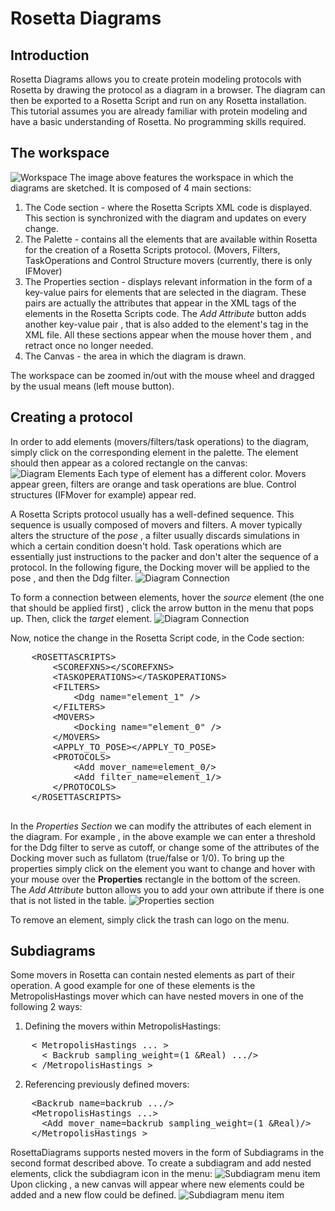 Rosetta Diagrams
===============


Introduction
-------------

Rosetta Diagrams allows you to create protein modeling protocols with Rosetta by drawing the protocol as a diagram in a browser. The diagram can then be exported to a Rosetta Script and run on any Rosetta installation. This tutorial assumes you are already familiar with protein modeling and have a basic understanding of Rosetta. No programming skills required.

The workspace
-------------
	
![Workspace](https://raw.github.com/LiorZ/RosettaDiagrams/master/readme_files/screenshot_clean.png)
The image above features the workspace in which the diagrams are sketched. It is composed of 4 main sections:

1. The Code section - where the Rosetta Scripts XML code is displayed. This section is synchronized with the diagram and updates on every change.
2. The Palette - contains all the elements that are available within Rosetta for the creation of a Rosetta Scripts protocol. (Movers, Filters, TaskOperations and Control Structure movers (currently, there is only IFMover)
3. The Properties section - displays relevant information in the form of a key-value pairs for elements that are selected in the diagram. These pairs are actually the attributes that appear in the XML tags of the elements in the Rosetta Scripts code. The *Add Attribute* button adds another key-value pair , that is also added to the element's tag in the XML file. All these sections appear when the mouse hover them , and retract once no longer needed.
4. The Canvas - the area in which the diagram is drawn.

The workspace can be zoomed in/out with the mouse wheel and dragged by the usual means (left mouse button).
	
Creating a protocol
--------------------

In order to add elements (movers/filters/task operations) to the diagram, simply click on the corresponding element in the palette. The element should then appear as a colored rectangle on the canvas:	
![Diagram Elements](https://raw.github.com/LiorZ/RosettaDiagrams/master/readme_files/elements.png)
Each type of element has a different color. Movers appear green, filters are orange and task operations are blue. Control structures (IFMover for example) appear red.

A Rosetta Scripts protocol usually has a well-defined sequence. This sequence is usually composed of movers and filters. A mover typically alters the structure of the *pose* , a filter usually discards simulations in which a certain condition doesn't hold. Task operations which are essentially just instructions to the packer and don't alter the sequence of a protocol. 
In the following figure, the Docking mover will be applied to the pose , and then the Ddg filter.
![Diagram Connection](https://raw.github.com/LiorZ/RosettaDiagrams/master/readme_files/connection.png)

To form a connection between elements, hover the *source* element (the one that should be applied first) , click the arrow button in the menu that pops up. Then, click the *target* element.
![Diagram Connection](https://raw.github.com/LiorZ/RosettaDiagrams/master/readme_files/form_connection.png)

Now, notice the change in the Rosetta Script code, in the Code section:
<pre>
	&lt;ROSETTASCRIPTS&gt;
		&lt;SCOREFXNS&gt;&lt;/SCOREFXNS&gt;
		&lt;TASKOPERATIONS&gt;&lt;/TASKOPERATIONS&gt;
		&lt;FILTERS&gt;
			&lt;Ddg name=&quot;element_1&quot; /&gt;
		&lt;/FILTERS&gt;
		&lt;MOVERS&gt;
			&lt;Docking name=&quot;element_0&quot; /&gt;
		&lt;/MOVERS&gt;
		&lt;APPLY_TO_POSE&gt;&lt;/APPLY_TO_POSE&gt;
		&lt;PROTOCOLS&gt;
			&lt;Add mover_name=element_0/&gt;
			&lt;Add filter_name=element_1/&gt;
		&lt;/PROTOCOLS&gt;
	&lt;/ROSETTASCRIPTS&gt;
	
</pre>
In the *Properties Section* we can modify the attributes of each element in the diagram. For example , in the above example we can enter a threshold for the Ddg filter to serve as cutoff, or change some of the attributes of the Docking mover such as fullatom (true/false or 1/0). To bring up the properties simply click on the element you want to change and hover with your mouse over the **Properties** rectangle in the bottom of the screen.  
The *Add Attribute* button allows you to add your own attribute if there is one that is not listed in the table.
![Properties section](https://raw.github.com/LiorZ/RosettaDiagrams/master/readme_files/properties_section.png)

To remove an element, simply click the trash can logo on the menu.

Subdiagrams
------------
Some movers in Rosetta can contain nested elements as part of their operation. A good example for one of these elements is the MetropolisHastings mover which can have nested movers in one of the following 2 ways:

1. Defining the movers within MetropolisHastings:
<pre>
	&lt; MetropolisHastings ... &gt;
	  &lt; Backrub sampling_weight=(1 &Real) .../&gt;
	&lt; /MetropolisHastings &gt;
</pre>
2. Referencing previously defined movers:
<pre>
	&lt;Backrub name=backrub .../&gt;
	&lt;MetropolisHastings ...&gt;
	  &lt;Add mover_name=backrub sampling_weight=(1 &Real)/&gt;
	&lt;/MetropolisHastings &gt;
</pre>

RosettaDiagrams supports nested movers in the form of Subdiagrams in the second format described above. To create a subdiagram and add nested elements, click the subdiagram icon in the menu:
![Subdiagram menu item](https://raw.github.com/LiorZ/RosettaDiagrams/master/readme_files/subdiagram_icon.png)
Upon clicking , a new canvas will appear where new elements could be added and a new flow could be defined.
![Subdiagram menu item](https://raw.github.com/LiorZ/RosettaDiagrams/master/readme_files/subdiagram_annotated.png)
